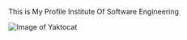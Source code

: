 This is My Profile
Institute Of Software Engineering

![Image of Yaktocat](https://octodex.github.com/images/yaktocat.png)